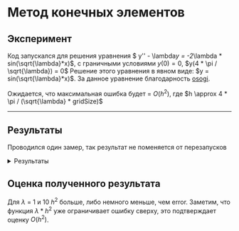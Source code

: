 # Метод конечных элементов

## Эксперимент

Код запускался для решения уравнения $ y\'\' - \lambda*y = -2*\lambda * sin(\sqrt{\lambda}*x)$, с граничными условиями $y(0) = 0$, $y(4 *
\pi / \sqrt{\lambda}) = 0$
Решение этого уравнения в явном виде: $y = sin(\sqrt{\lambda}*x)$. За данное уравнение
благодарность [osogi](https://github.com/osogi).

Ожидается, что максимальная ошибка будет = $O(h^2)$, где $h \approx 4 * \pi / (\sqrt{\lambda} * gridSize)$

---

## Результаты

Проводился один замер, так результат не поменяется от перезапусков

<details>
<summary>Результаты</summary>

```Bash
./it_math_4 1 10
max error: 0.17129474   h^2: 1.94955149
./it_math_4 1 100
max error: 0.00134326   h^2: 0.01611200
./it_math_4 1 1000
max error: 0.00001319   h^2: 0.00015823
./it_math_4 1 10000
max error: 0.00000182   h^2: 0.00000158
./it_math_4 10 10
max error: 0.17129474   h^2: 0.19495515
./it_math_4 10 100
max error: 0.00134326   h^2: 0.00161120
./it_math_4 10 1000
max error: 0.00001319   h^2: 0.00001582
./it_math_4 10 10000
max error: 0.00000082   h^2: 0.00000016
./it_math_4 100 10
max error: 0.17129474   h^2: 0.01949551
./it_math_4 100 100
max error: 0.00134326   h^2: 0.00016112
./it_math_4 100 1000
max error: 0.00001319   h^2: 0.00000158
./it_math_4 100 10000
max error: 0.00000071   h^2: 0.00000002
./it_math_4 1000 10
max error: 0.17129474   h^2: 0.00194955
./it_math_4 1000 100
max error: 0.00134326   h^2: 0.00001611
./it_math_4 1000 1000
max error: 0.00001319   h^2: 0.00000016
./it_math_4 1000 10000
max error: 0.00000033   h^2: 0.00000000
```

</details>

## Оценка полученного результата

Для $\lambda$ = 1 и 10 $h^2$ больше, либо немного меньше, чем error. Заметим, что функция $\lambda*h^2$ уже ограничивает ошибку сверху, это подтверждает оценку $O(h^2)$.
